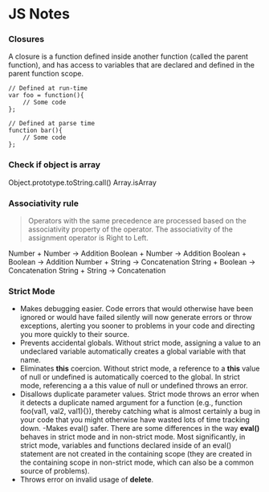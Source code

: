 # **JS Notes**

### Closures
A closure is a function defined inside another function (called the parent function), and has access to variables that are declared and defined in the parent function scope.

```
// Defined at run-time
var foo = function(){ 
    // Some code
}; 

// Defined at parse time
function bar(){ 
    // Some code
};
```

### Check if object is array
 Object.prototype.toString.call()
 Array.isArray

### Associativity rule 

>Operators with the same precedence are processed based on the associativity property of the operator. The associativity of the assignment operator is Right to Left.

Number + Number -> Addition
Boolean + Number -> Addition
Boolean + Boolean -> Addition
Number + String -> Concatenation
String + Boolean -> Concatenation
String + String -> Concatenation

### Strict Mode

- Makes debugging easier. Code errors that would otherwise have been ignored or would have failed silently will now generate errors or throw exceptions, alerting you sooner to problems in your code and directing you more quickly to their source.
- Prevents accidental globals. Without strict mode, assigning a value to an undeclared variable automatically creates a global variable with that name. 
- Eliminates **this** coercion. Without strict mode, a reference to a **this** value of null or undefined is automatically coerced to the global. In strict mode, referencing a a this value of null or undefined throws an error.
- Disallows duplicate parameter values. Strict mode throws an error when it detects a duplicate named argument for a function (e.g., function foo(val1, val2, val1){}), thereby catching what is almost certainly a bug in your code that you might otherwise have wasted lots of time tracking down.
-Makes eval() safer. There are some differences in the way **eval()** behaves in strict mode and in non-strict mode. Most significantly, in strict mode, variables and functions declared inside of an eval() statement are not created in the containing scope (they are created in the containing scope in non-strict mode, which can also be a common source of problems).
- Throws error on invalid usage of **delete**.  



<!--stackedit_data:
eyJoaXN0b3J5IjpbMTQ4NjMzMjY5NV19
-->